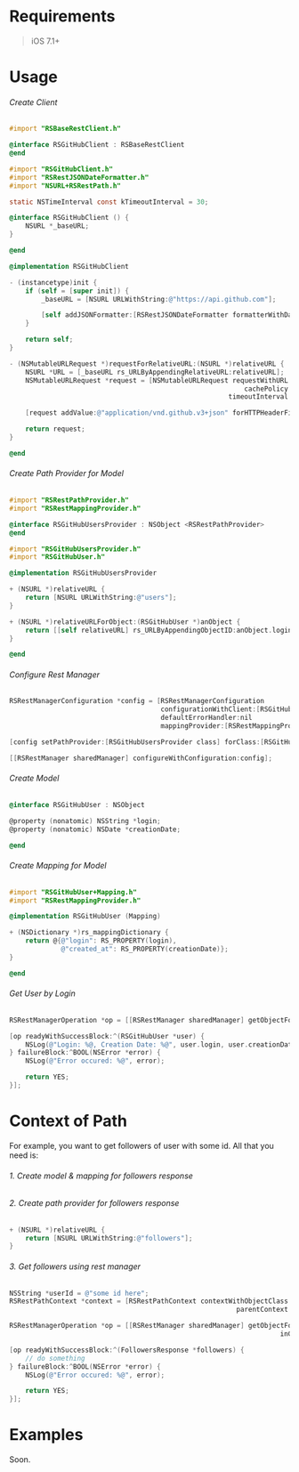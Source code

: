 # Requirements

> iOS 7.1+

# Usage

###### Create Client

```Objective-C
#import "RSBaseRestClient.h"

@interface RSGitHubClient : RSBaseRestClient
@end
```

```Objective-C
#import "RSGitHubClient.h"
#import "RSRestJSONDateFormatter.h"
#import "NSURL+RSRestPath.h"

static NSTimeInterval const kTimeoutInterval = 30;

@interface RSGitHubClient () {
    NSURL *_baseURL;
}

@end

@implementation RSGitHubClient

- (instancetype)init {
    if (self = [super init]) {
        _baseURL = [NSURL URLWithString:@"https://api.github.com"];

        [self addJSONFormatter:[RSRestJSONDateFormatter formatterWithDateFormat:@"yyyy-MM-dd'T'HH:mm:ssZ"]];
    }

    return self;
}

- (NSMutableURLRequest *)requestForRelativeURL:(NSURL *)relativeURL {
    NSURL *URL = [_baseURL rs_URLByAppendingRelativeURL:relativeURL];
    NSMutableURLRequest *request = [NSMutableURLRequest requestWithURL:URL
                                                           cachePolicy:NSURLRequestReloadIgnoringCacheData
                                                       timeoutInterval:kTimeoutInterval];

    [request addValue:@"application/vnd.github.v3+json" forHTTPHeaderField:@"Accept"];

    return request;
}

@end
```

###### Create Path Provider for Model

```Objective-C
#import "RSRestPathProvider.h"
#import "RSRestMappingProvider.h"

@interface RSGitHubUsersProvider : NSObject <RSRestPathProvider>
@end
```

```Objective-C
#import "RSGitHubUsersProvider.h"
#import "RSGitHubUser.h"

@implementation RSGitHubUsersProvider

+ (NSURL *)relativeURL {
    return [NSURL URLWithString:@"users"];
}

+ (NSURL *)relativeURLForObject:(RSGitHubUser *)anObject {
    return [[self relativeURL] rs_URLByAppendingObjectID:anObject.login];
}

@end
```

###### Configure Rest Manager

```Objective-C
RSRestManagerConfiguration *config = [RSRestManagerConfiguration
                                      configurationWithClient:[RSGitHubClient new]
                                      defaultErrorHandler:nil
                                      mappingProvider:[RSRestMappingProvider class]];

[config setPathProvider:[RSGitHubUsersProvider class] forClass:[RSGitHubUser class]];

[[RSRestManager sharedManager] configureWithConfiguration:config];
```

###### Create Model

```Objective-C
@interface RSGitHubUser : NSObject

@property (nonatomic) NSString *login;
@property (nonatomic) NSDate *creationDate;

@end
```

###### Create Mapping for Model

```Objective-C
#import "RSGitHubUser+Mapping.h"
#import "RSRestMappingProvider.h"

@implementation RSGitHubUser (Mapping)

+ (NSDictionary *)rs_mappingDictionary {
    return @{@"login": RS_PROPERTY(login),
             @"created_at": RS_PROPERTY(creationDate)};
}

@end
```

###### Get User by Login

```Objective-C
RSRestManagerOperation *op = [[RSRestManager sharedManager] getObjectForClass:[RSGitHubUser class] byId:@"RishatShamsutdinov"];

[op readyWithSuccessBlock:^(RSGitHubUser *user) {
    NSLog(@"Login: %@, Creation Date: %@", user.login, user.creationDate);
} failureBlock:^BOOL(NSError *error) {
    NSLog(@"Error occured: %@", error);

    return YES;
}];
```

# Context of Path

For example, you want to get followers of user with some id. All that you need is:
###### 1. Create model & mapping for followers response
###### 2. Create path provider for followers response
```Objective-C
+ (NSURL *)relativeURL {
    return [NSURL URLWithString:@"followers"];
}
```

###### 3. Get followers using rest manager

```Objective-C
NSString *userId = @"some id here";
RSRestPathContext *context = [RSRestPathContext contextWithObjectClass:[User class] objectID:userId
                                                         parentContext:nil];

RSRestManagerOperation *op = [[RSRestManager sharedManager] getObjectForClass:[FollowersResponse class]
                                                                    inContext:context];

[op readyWithSuccessBlock:^(FollowersResponse *followers) {
    // do something
} failureBlock:^BOOL(NSError *error) {
    NSLog(@"Error occured: %@", error);

    return YES;
}];
```

# Examples
Soon.
